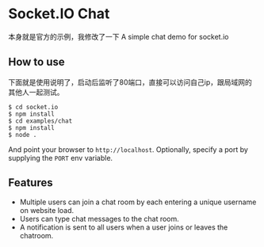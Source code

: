 
# Socket.IO Chat
本身就是官方的示例，我修改了一下
A simple chat demo for socket.io

## How to use
下面就是使用说明了，启动后监听了80端口，直接可以访问自己ip，跟局域网的其他人一起测试。
```
$ cd socket.io
$ npm install
$ cd examples/chat
$ npm install
$ node .
```

And point your browser to `http://localhost`. Optionally, specify
a port by supplying the `PORT` env variable.

## Features

- Multiple users can join a chat room by each entering a unique username
on website load.
- Users can type chat messages to the chat room.
- A notification is sent to all users when a user joins or leaves
the chatroom.
